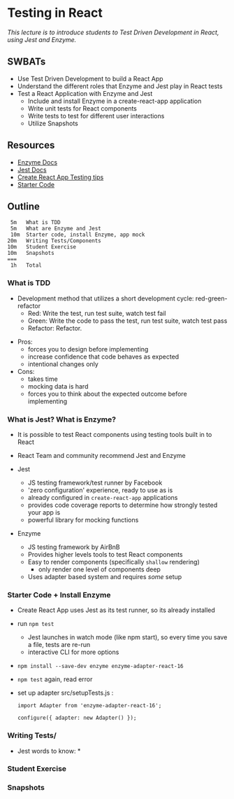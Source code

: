 # Testing in React

_This lecture is to introduce students to Test Driven Development in React, using Jest and Enzyme._

## SWBATs

* Use Test Driven Development to build a React App
* Understand the different roles that Enzyme and Jest play in React tests
* Test a React Application with Enzyme and Jest
  * Include and install Enzyme in a create-react-app application
  * Write unit tests for React components
  * Write tests to test for different user interactions
  * Utilize Snapshots

## Resources

* [Enzyme Docs](https://airbnb.io/enzyme/)
* [Jest Docs](https://jestjs.io/docs/en/getting-started)
* [Create React App Testing tips](https://github.com/facebook/create-react-app/blob/master/packages/react-scripts/template/README.md#running-tests)
* [Starter Code]()

## Outline

```text
 5m   What is TDD
 5m   What are Enzyme and Jest
 10m  Starter code, install Enzyme, app mock
20m   Writing Tests/Components
10m   Student Exercise
10m   Snapshots
===
 1h   Total
```

### What is TDD

* Development method that utilizes a short development cycle: red-green-refactor
  * Red: Write the test, run test suite, watch test fail
  * Green: Write the code to pass the test, run test suite, watch test pass
  * Refactor: Refactor.

- Pros:
  * forces you to design before implementing
  * increase confidence that code behaves as expected
  * intentional changes only
- Cons:
  * takes time
  * mocking data is hard
  * forces you to think about the expected outcome before implementing

### What is Jest? What is Enzyme?

* It is possible to test React components using testing tools built in to React
* React Team and community recommend Jest and Enzyme
* Jest

  * JS testing framework/test runner by Facebook
  * 'zero configuration' experience, ready to use as is
  * already configured in `create-react-app` applications
  * provides code coverage reports to determine how strongly tested your app is
  * powerful library for mocking functions

* Enzyme

  * JS testing framework by AirBnB
  * Provides higher levels tools to test React components
  * Easy to render components (specifically `shallow` rendering)
    * only render one level of components deep
  * Uses adapter based system and requires _some_ setup

### Starter Code + Install Enzyme

* Create React App uses Jest as its test runner, so its already installed
* run `npm test`
  * Jest launches in watch mode (like npm start), so every time you save a file, tests are re-run
  * interactive CLI for more options
* `npm install --save-dev enzyme enzyme-adapter-react-16`
* `npm test` again, read error
* set up adapter
  src/setupTests.js :

  ```import { configure } from 'enzyme';
  import Adapter from 'enzyme-adapter-react-16';

  configure({ adapter: new Adapter() });
  ```

### Writing Tests/

* Jest words to know:
  *

### Student Exercise

### Snapshots
